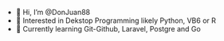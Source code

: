 - 👋 Hi, I’m @DonJuan88
- 👀 Interested in Dekstop Programming likely Python, VB6 or R
- 🌱 Currently learning Git-Github, Laravel, Postgre and Go

<!--- - 💞️ I’m looking to collaborate on ...
- 📫 How to reach me ...

DonJuan88/DonJuan88 is a ✨ special ✨ repository because its `README.md` (this file) appears on your GitHub profile.
You can click the Preview link to take a look at your changes.
--->

